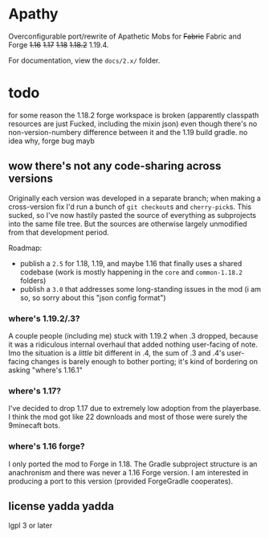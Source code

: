 # Apathy

Overconfigurable port/rewrite of Apathetic Mobs for ~~Fabric~~ Fabric and Forge ~~1.16~~ ~~1.17~~ ~~1.18~~ ~~1.18.2~~ 1.19.4.

For documentation, view the `docs/2.x/` folder.

# todo

for some reason the 1.18.2 forge workspace is broken (apparently classpath resources are just Fucked, including the mixin json) even though there's no non-version-numbery difference between it and the 1.19 build gradle. no idea why, forge bug mayb

## wow there's not any code-sharing across versions

Originally each version was developed in a separate branch; when making a cross-version fix I'd run a bunch of `git checkout`s and `cherry-pick`s. This sucked, so I've now hastily pasted the source of everything as subprojects into the same file tree. But the sources are otherwise largely unmodified from that development period.

Roadmap:

* publish a `2.5` for 1.18, 1.19, and maybe 1.16 that finally uses a shared codebase (work is mostly happening in the `core` and `common-1.18.2` folders)
* publish a `3.0` that addresses some long-standing issues in the mod (i am so, so sorry about this "json config format")

### where's 1.19.2/.3?

A couple people (including me) stuck with 1.19.2 when .3 dropped, because it was a ridiculous internal overhaul that added nothing user-facing of note. Imo the situation is a *little* bit different in .4, the sum of .3 and .4's user-facing changes is barely enough to bother porting; it's kind of bordering on asking "where's 1.16.1"

### where's 1.17?

I've decided to drop 1.17 due to extremely low adoption from the playerbase. I think the mod got like 22 downloads and most of those were surely the 9minecaft bots.

### where's 1.16 forge?

I only ported the mod to Forge in 1.18. The Gradle subproject structure is an anachronism and there was never a 1.16 Forge version. I am interested in producing a port to this version (provided ForgeGradle cooperates).

## license yadda yadda

lgpl 3 or later